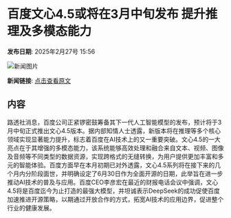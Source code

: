 # 百度文心4.5或将在3月中旬发布 提升推理及多模态能力

**发布日期**: 2025年2月27号 15:56

![新闻图片](https://pic.chinaz.com/picmap/202306271640229861_0.jpg)

**新闻链接**: [点击查看原文](https://www.aibase.com/zh/news/15797)

## 内容

路透社消息，百度公司正紧锣密鼓筹备其下一代人工智能模型的发布，预计将于3月中旬正式推出文心4.5版本。据内部知情人士透露，新版本将在推理等多个核心领域实现显著能力提升，标志着百度在AI技术上的又一重要突破。文心4.5的一大亮点在于其增强的多模态能力，该系统能够高效处理和融合来自文本、视频、图像及音频等不同类型的数据资源，实现跨格式的无缝转换，为用户提供更加丰富和多元的智能体验。百度方面早在本月初期已对外透露，文心4.5系列将在接下来的几个月内分阶段面世，并明确设定了6月30日作为全面开源的日期，此举旨在进一步推动AI技术的普及与应用。百度CEO李彦宏在最近的财报电话会议中强调，文心4.5将是百度迄今为止打造的最强大模型，并坦诚表示DeepSeek的成功促使百度加速推进开源策略，以期通过开放合作的方式，拓宽AI技术的应用边界，促进整个行业的健康发展。
